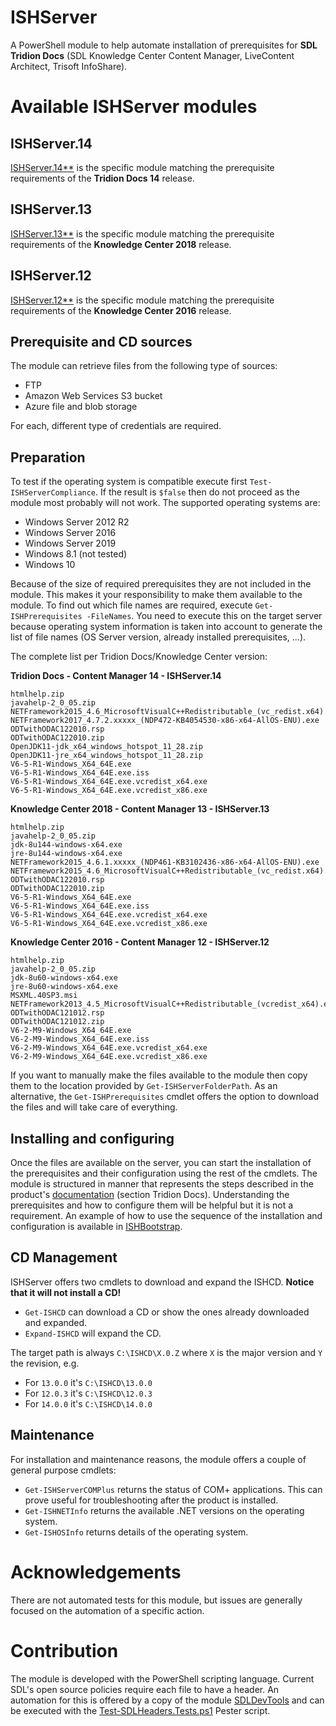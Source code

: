 # ISHServer
A PowerShell module to help automate installation of prerequisites for **SDL Tridion Docs** (SDL Knowledge Center Content Manager, LiveContent Architect, Trisoft InfoShare).

# Available ISHServer modules

## ISHServer.14

[ISHServer.14**](https://www.powershellgallery.com/packages/ISHServer.14/) is the specific module matching the prerequisite requirements of the **Tridion Docs 14** release.

## ISHServer.13

[ISHServer.13**](https://www.powershellgallery.com/packages/ISHServer.13/) is the specific module matching the prerequisite requirements of the **Knowledge Center 2018** release.

## ISHServer.12

[ISHServer.12**](https://www.powershellgallery.com/packages/ISHServer.12/) is the specific module matching the prerequisite requirements of the **Knowledge Center 2016** release.

## Prerequisite and CD sources

The module can retrieve files from the following type of sources:

- FTP
- Amazon Web Services S3 bucket
- Azure file and blob storage

For each, different type of credentials are required.

## Preparation

To test if the operating system is compatible execute first `Test-ISHServerCompliance`.
If the result is `$false` then do not proceed as the module most probably will not work.
The supported operating systems are:

- Windows Server 2012 R2
- Windows Server 2016
- Windows Server 2019
- Windows 8.1 (not tested)
- Windows 10

Because of the size of required prerequisites they are not included in the module.
This makes it your responsibility to make them available to the module.
To find out which file names are required, execute `Get-ISHPrerequisites -FileNames`.
You need to execute this on the target server because operating system information is taken into account to generate
the list of file names (OS Server version, already installed prerequisites, ...).

The complete list per Tridion Docs/Knowledge Center version:

**Tridion Docs - Content Manager 14 - ISHServer.14**

```text
htmlhelp.zip
javahelp-2_0_05.zip
NETFramework2015_4.6_MicrosoftVisualC++Redistributable_(vc_redist.x64).exe
NETFramework2017_4.7.2.xxxxx_(NDP472-KB4054530-x86-x64-AllOS-ENU).exe
ODTwithODAC122010.rsp
ODTwithODAC122010.zip
OpenJDK11-jdk_x64_windows_hotspot_11_28.zip
OpenJDK11-jre_x64_windows_hotspot_11_28.zip
V6-5-R1-Windows_X64_64E.exe
V6-5-R1-Windows_X64_64E.exe.iss
V6-5-R1-Windows_X64_64E.exe.vcredist_x64.exe
V6-5-R1-Windows_X64_64E.exe.vcredist_x86.exe
```

**Knowledge Center 2018 - Content Manager 13 - ISHServer.13**

```text
htmlhelp.zip
javahelp-2_0_05.zip
jdk-8u144-windows-x64.exe
jre-8u144-windows-x64.exe
NETFramework2015_4.6.1.xxxxx_(NDP461-KB3102436-x86-x64-AllOS-ENU).exe
NETFramework2015_4.6_MicrosoftVisualC++Redistributable_(vc_redist.x64).exe
ODTwithODAC122010.rsp
ODTwithODAC122010.zip
V6-5-R1-Windows_X64_64E.exe
V6-5-R1-Windows_X64_64E.exe.iss
V6-5-R1-Windows_X64_64E.exe.vcredist_x64.exe
V6-5-R1-Windows_X64_64E.exe.vcredist_x86.exe
```

**Knowledge Center 2016 - Content Manager 12 - ISHServer.12**

```text
htmlhelp.zip
javahelp-2_0_05.zip
jdk-8u60-windows-x64.exe
jre-8u60-windows-x64.exe
MSXML.40SP3.msi
NETFramework2013_4.5_MicrosoftVisualC++Redistributable_(vcredist_x64).exe
ODTwithODAC121012.rsp
ODTwithODAC121012.zip
V6-2-M9-Windows_X64_64E.exe
V6-2-M9-Windows_X64_64E.exe.iss
V6-2-M9-Windows_X64_64E.exe.vcredist_x64.exe
V6-2-M9-Windows_X64_64E.exe.vcredist_x86.exe
```

If you want to manually make the files available to the module then copy them to the location provided by `Get-ISHServerFolderPath`.
As an alternative, the `Get-ISHPrerequisites` cmdlet offers the option to download the files and will take care of everything.

## Installing and configuring

Once the files are available on the server, you can start the installation of the prerequisites and their configuration using the rest of the cmdlets.
The module is structured in manner that represents the steps described in the product's [documentation](http://docs.sdl.com/) (section Tridion Docs).
Understanding the prerequisites and how to configure them will be helpful but it is not a requirement.
An example of how to use the sequence of the installation and configuration is available in [ISHBootstrap](https://github.com/sdl/ISHBootstrap).

## CD Management

ISHServer offers two cmdlets to download and expand the ISHCD. **Notice that it will not install a CD!**
- `Get-ISHCD` can download a CD or show the ones already downloaded and expanded.
- `Expand-ISHCD` will expand the CD.

The target path is always `C:\ISHCD\X.0.Z` where `X` is the major version and `Y` the revision, e.g.
- For `13.0.0` it's `C:\ISHCD\13.0.0`
- For `12.0.3` it's `C:\ISHCD\12.0.3`
- For `14.0.0` it's `C:\ISHCD\14.0.0`

## Maintenance

For installation and maintenance reasons, the module offers a couple of general purpose cmdlets:

- `Get-ISHServerCOMPlus` returns the status of COM+ applications. This can prove useful for troubleshooting after the product is installed.
- `Get-ISHNETInfo` returns the available .NET versions on the operating system.
- `Get-ISHOSInfo` returns details of the operating system.

# Acknowledgements

There are not automated tests for this module, but issues are generally focused on the automation of a specific action.

# Contribution

The module is developed with the PowerShell scripting language.
Current SDL's open source policies require each file to have a header.
An automation for this is offered by a copy of the module [SDLDevTools](Tools/Modules/SDLDevTools) and can be executed with the [Test-SDLHeaders.Tests.ps1](Automation/Pester/Test-SDLHeaders.Tests.ps1) Pester script.